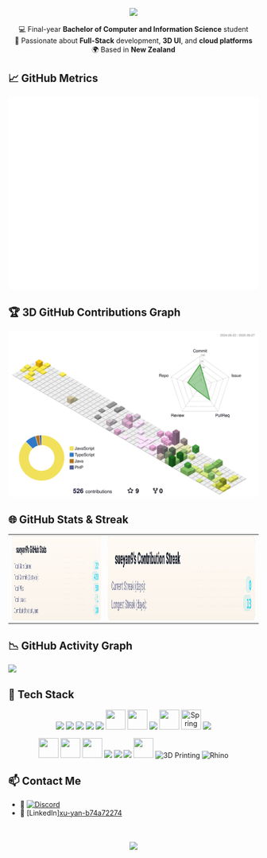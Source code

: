 <p align="center">
  <img src="https://readme-typing-svg.herokuapp.com?font=Pacifico&size=30&duration=3000&pause=1000&color=FF69B4&center=true&vCenter=true&width=400&lines=Hi%2C+welcome+to+my+page!" />
</p>

<p align="center">
  💻 Final-year <strong>Bachelor of Computer and Information Science</strong> student<br>
  🧠 Passionate about <strong>Full-Stack</strong> development, <strong>3D UI</strong>, and <strong>cloud platforms</strong><br>
  🌍 Based in <strong>New Zealand</strong>
</p>

## 📈 GitHub Metrics

<p align="center">
  <a href="https://github.com/lowlighter/metrics">
    <img src="https://raw.githubusercontent.com/sueyan9/metrics/master/github-metrics.svg" alt="GitHub Metrics" />
  </a>
</p>

## 🏆 3D GitHub Contributions Graph

<p align="center">
  <img src="https://raw.githubusercontent.com/sueyan9/sueyan9/refs/heads/main/profile-3d-contrib/profile-season-animate.svg" alt="3D contribution graph"/>
</p>

## 🌐 GitHub Stats & Streak

<table>
  <tr>
    <td>
      <img height="170" src="./assets/stats.svg?ver=1759030536" />
    </td>
    <td>
      <img height="170" src="./assets/streak.svg?ver=1759030536" />
    </td>
  </tr>
</table>


## 📉 GitHub Activity Graph
<img src="https://github-readme-activity-graph.vercel.app/graph?username=sueyan9&theme=github-compact" />

## 🚀 Tech Stack

<p align="center">
  <!-- 第一行 -->
  <p align="center">
  <img src="https://cdn.jsdelivr.net/gh/devicons/devicon/icons/c/c-original.svg" width="40" />
  <img src="https://cdn.jsdelivr.net/gh/devicons/devicon/icons/cplusplus/cplusplus-original.svg" width="40" />
  <img src="https://cdn.jsdelivr.net/gh/devicons/devicon/icons/csharp/csharp-original.svg" width="40" />
  <img src="https://cdn.jsdelivr.net/gh/devicons/devicon/icons/php/php-original.svg" width="40" />
  <img src="https://cdn.jsdelivr.net/gh/devicons/devicon/icons/javascript/javascript-original.svg" width="40" />
    <!-- TypeScript -->
 <img src="https://cdn.jsdelivr.net/gh/devicons/devicon/icons/typescript/typescript-original.svg" width="40" height="40"/>
 <!-- Python -->
 <img src="https://cdn.jsdelivr.net/gh/devicons/devicon/icons/python/python-original.svg" width="40" height="40"/>
  
  <img src="https://cdn.jsdelivr.net/gh/devicons/devicon/icons/react/react-original.svg" width="40" />
  <img src="https://cdn.jsdelivr.net/gh/devicons/devicon/icons/express/express-original.svg" width="40" height="40"/>
  <img src="https://cdn.jsdelivr.net/gh/devicons/devicon/icons/spring/spring-original.svg" width="40" height="40" title="Spring Boot"/>
  <img src="https://cdn.jsdelivr.net/gh/devicons/devicon/icons/nodejs/nodejs-original.svg" width="40" />
</p>
<p align="center">
  <!-- 第二行 -->
  <img src="https://cdn.jsdelivr.net/gh/devicons/devicon/icons/azure/azure-original.svg" width="40" height="40"/>
  <img src="https://cdn.jsdelivr.net/gh/devicons/devicon/icons/blender/blender-original.svg" width="40" height="40"/>
  <img src="https://cdn.jsdelivr.net/gh/devicons/devicon/icons/figma/figma-original.svg" width="40" height="40"/>
   <img src="https://cdn.jsdelivr.net/gh/devicons/devicon/icons/firebase/firebase-plain.svg" width="40" />
  <img src="https://cdn.jsdelivr.net/gh/devicons/devicon/icons/mysql/mysql-original.svg" width="40" />
  <img src="https://cdn.jsdelivr.net/gh/devicons/devicon/icons/mongodb/mongodb-original.svg" width="40" />
  <img src="https://cdn.jsdelivr.net/gh/devicons/devicon/icons/bootstrap/bootstrap-original.svg" width="40" height="40"/>
  <img src="https://img.icons8.com/color/48/3d-printer.png" width="40" alt="3D Printing" />
  <img src="https://www.rhino3d.com/images/rhino-logo.png" width="40" alt="Rhino" />
</p>


## 📫 Contact Me
- 💬 [![Discord](https://img.shields.io/badge/Discord-%23sueyan-5865F2?logo=discord&logoColor=white)](https://discord.com/)
- 💼 [LinkedIn][xu-yan-b74a72274](https://www.linkedin.com/in/xu-yan-b74a72274/)
  
##
<h1 align="center">
  <img src="https://readme-typing-svg.demolab.com/?lines=%E4%BB%A3%E7%A0%81%E6%95%B2%E7%83%82%2C%E6%A2%A6%E6%83%B3%E4%B8%8A%E7%BA%BF%3BCode+hard%2C+dream+deploy!%3B%E5%A4%A9%E9%81%93%E9%85%AC%E5%8B%A4%2Cwhile(1)%2B%E5%8A%AA%E5%8A%9B%3BHard+work+pays%2C+even+in+infinite+loops%3Bbug%E4%B8%8D%E6%80%95%2C%E6%88%91%E8%87%AAdebug%3BNo+fear+of+bugs%2C+I+am+the+debugger!%3BPush+your+limits%2C+not+just+your+commits!%3BYou%27re+the+main()%2B+in+your+life%3BCtrl%2BS+%E4%BF%9D%E5%AD%98%E6%9C%AA%E6%9D%A5%3BCtrl%2BS+to+save+your+future%3BKeep+coding%2C+no+emo%3BThe+more+you+try%2C+the+better+you+get!&center=true&color=FFB6C1&background=D0F0FF&size=40&width=1200&height=150&font=Pacifico">
</h1>
